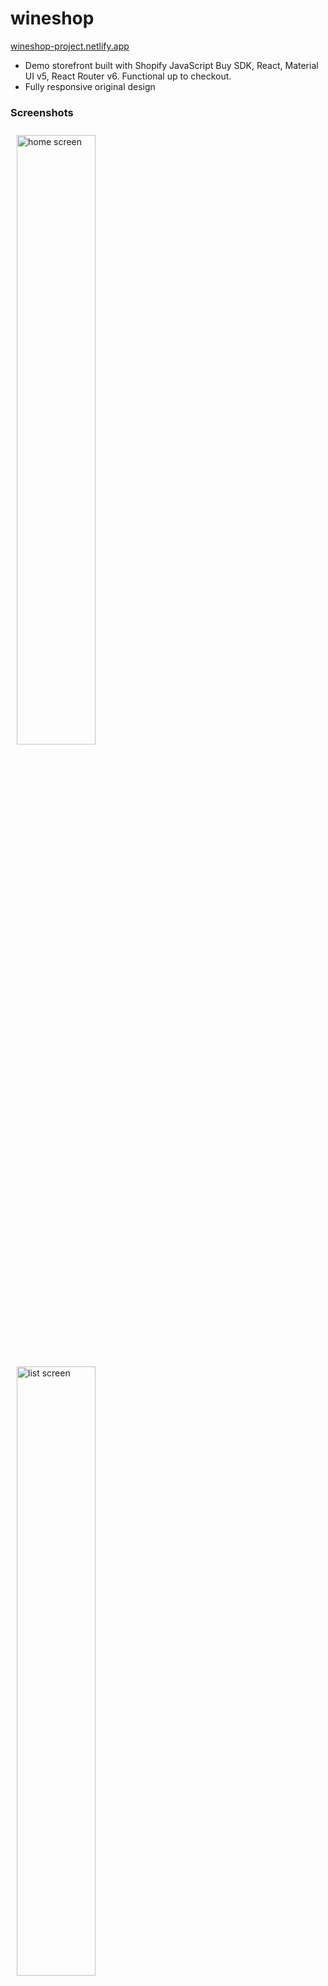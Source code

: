 # wineshop

[wineshop-project.netlify.app](https://wineshop-project.netlify.app/)

- Demo storefront built with Shopify JavaScript Buy SDK, React, Material UI v5, React Router v6. Functional up to checkout.
- Fully responsive original design

### Screenshots

<p>
<img src="https://kristenandersen.online/assets/screenshots/wineshop-home.png" alt="home screen" width="50%" style="padding: 10px;"/>
<img src="https://kristenandersen.online/assets/screenshots/wineshop-product-list.png" alt="list screen" width="50%"style="padding: 10px;"/>
</p>
<p>
<img src="https://kristenandersen.online/assets/screenshots/wineshop-product.png" alt="product screen" width="50%" style="padding: 10px;"/>
<img src="https://kristenandersen.online/assets/screenshots/wineshop-cart.png" alt="cart screen" width="50%" style="padding: 10px;"/>
</p>
